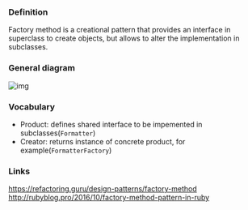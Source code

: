 ### Definition

Factory method is a creational pattern that provides an interface in superclass to create objects, but allows to alter the implementation in subclasses.

### General diagram

![img](https://refactoring.guru/images/patterns/diagrams/factory-method/structure-2x.png)

### Vocabulary

- Product: defines shared interface to be impemented in subclasses(`Formatter`)
- Creator: returns instance of concrete product, for example(`FormatterFactory`)

### Links

https://refactoring.guru/design-patterns/factory-method
http://rubyblog.pro/2016/10/factory-method-pattern-in-ruby
